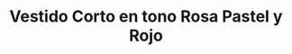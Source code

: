 ---
id: vestido-red-pink
title: Vestido Corto en tono Rosa Pastel y Rojo
regularPrice: 48.70
price: 48.70
image: 
    - ./vestido-red-pink-1.jpg
    - ./vestido-red-pink-2.jpg
description: Vestido corto, cuello V, manga corta elástico en cintura.
material: Poliester
sizes: 
- S
- M
- L
creationDate: 2025/02/01
isSale: false
isStock: true
---